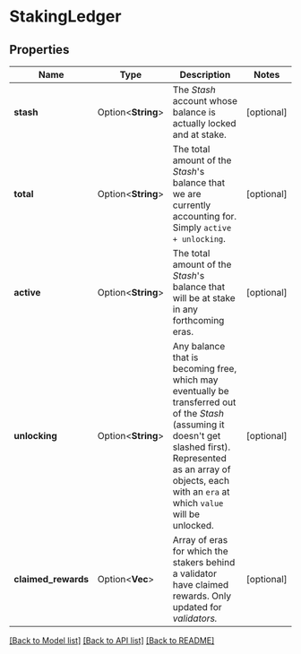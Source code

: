 # StakingLedger

## Properties

Name | Type | Description | Notes
------------ | ------------- | ------------- | -------------
**stash** | Option<**String**> | The _Stash_ account whose balance is actually locked and at stake. | [optional]
**total** | Option<**String**> | The total amount of the _Stash_'s balance that we are currently accounting for. Simply `active + unlocking`. | [optional]
**active** | Option<**String**> | The total amount of the _Stash_'s balance that will be at stake in any forthcoming eras. | [optional]
**unlocking** | Option<**String**> | Any balance that is becoming free, which may eventually be transferred out of the _Stash_ (assuming it doesn't get slashed first). Represented as an array of objects, each with an `era` at which `value` will be unlocked. | [optional]
**claimed_rewards** | Option<**Vec<String>**> | Array of eras for which the stakers behind a validator have claimed rewards. Only updated for _validators._ | [optional]

[[Back to Model list]](../README.md#documentation-for-models) [[Back to API list]](../README.md#documentation-for-api-endpoints) [[Back to README]](../README.md)



